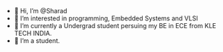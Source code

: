 - 👋 Hi, I’m @Sharad
- 👀 I’m interested in programming, Embedded Systems and VLSI
- 🌱 I’m currently a Undergrad student persuing my BE in ECE from KLE TECH INDIA.
- 🏫 I’m a student.

<!---
Sharad2005/Sharad2005 is a ✨ special ✨ repository because its `README.md` (this file) appears on your GitHub profile.
You can click the Preview link to take a look at your changes.
--->
